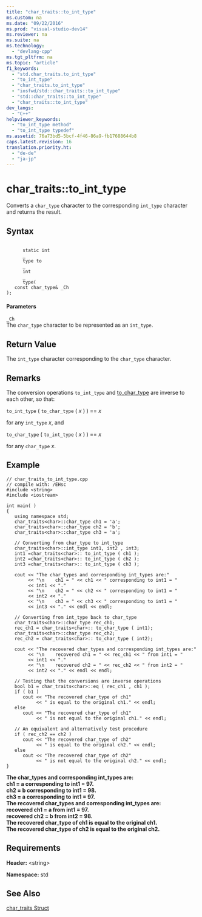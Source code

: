 ```yaml
---
title: "char_traits::to_int_type"
ms.custom: na
ms.date: "09/22/2016"
ms.prod: "visual-studio-dev14"
ms.reviewer: na
ms.suite: na
ms.technology: 
  - "devlang-cpp"
ms.tgt_pltfrm: na
ms.topic: "article"
f1_keywords: 
  - "std.char_traits.to_int_type"
  - "to_int_type"
  - "char_traits.to_int_type"
  - "iosfwd/std::char_traits::to_int_type"
  - "std::char_traits::to_int_type"
  - "char_traits::to_int_type"
dev_langs: 
  - "C++"
helpviewer_keywords: 
  - "to_int_type method"
  - "to_int_type typedef"
ms.assetid: 76a73bd5-5bcf-4f46-86a9-fb17688644b8
caps.latest.revision: 16
translation.priority.ht: 
  - "de-de"
  - "ja-jp"
---
```

# char_traits::to_int_type
Converts a `char_type` character to the corresponding `int_type` character and returns the result.  
  
## Syntax  
  
```  
  
      static int  
      _  
      type to  
      _  
      int  
      _  
      type(  
   const char_type& _Ch  
);  
```  
  
#### Parameters  
 `_Ch`  
 The `char_type` character to be represented as an `int_type`.  
  
## Return Value  
 The `int_type` character corresponding to the `char_type` character.  
  
## Remarks  
 The conversion operations `to_int_type` and [to_char_type](../vs140/char_traits--to_char_type.md) are inverse to each other, so that:  
  
 `to_int_type` ( `to_char_type` ( *x* ) ) == *x*  
  
 for any `int_type` *x*, and  
  
 `to_char_type` ( `to_int_type` ( *x* ) ) == *x*  
  
 for any `char_type` *x*.  
  
## Example  
  
```  
// char_traits_to_int_type.cpp  
// compile with: /EHsc  
#include <string>  
#include <iostream>  
  
int main( )   
{  
   using namespace std;  
   char_traits<char>::char_type ch1 = 'a';  
   char_traits<char>::char_type ch2 = 'b';  
   char_traits<char>::char_type ch3 = 'a';  
  
   // Converting from char_type to int_type  
   char_traits<char>::int_type int1, int2 , int3;  
   int1 =char_traits<char>:: to_int_type ( ch1 );  
   int2 =char_traits<char>:: to_int_type ( ch2 );  
   int3 =char_traits<char>:: to_int_type ( ch3 );  
  
   cout << "The char_types and corresponding int_types are:"  
        << "\n    ch1 = " << ch1 << " corresponding to int1 = "   
        << int1 << "."  
        << "\n    ch2 = " << ch2 << " corresponding to int1 = "   
        << int2 << "."  
        << "\n    ch3 = " << ch3 << " corresponding to int1 = "   
        << int3 << "." << endl << endl;  
  
   // Converting from int_type back to char_type  
   char_traits<char>::char_type rec_ch1;  
   rec_ch1 = char_traits<char>:: to_char_type ( int1);  
   char_traits<char>::char_type rec_ch2;  
   rec_ch2 = char_traits<char>:: to_char_type ( int2);  
  
   cout << "The recovered char_types and corresponding int_types are:"  
        << "\n    recovered ch1 = " << rec_ch1 << " from int1 = "   
        << int1 << "."  
        << "\n    recovered ch2 = " << rec_ch2 << " from int2 = "   
        << int2 << "." << endl << endl;  
  
   // Testing that the conversions are inverse operations  
   bool b1 = char_traits<char>::eq ( rec_ch1 , ch1 );  
   if ( b1 )  
      cout << "The recovered char_type of ch1"  
           << " is equal to the original ch1." << endl;  
   else  
      cout << "The recovered char_type of ch1"  
           << " is not equal to the original ch1." << endl;  
  
   // An equivalent and alternatively test procedure  
   if ( rec_ch2 == ch2 )  
      cout << "The recovered char_type of ch2"  
           << " is equal to the original ch2." << endl;  
   else  
      cout << "The recovered char_type of ch2"  
           << " is not equal to the original ch2." << endl;  
}  
```  
  
 **The char_types and corresponding int_types are:**  
 **ch1 = a corresponding to int1 = 97.**  
 **ch2 = b corresponding to int1 = 98.**  
 **ch3 = a corresponding to int1 = 97.**  
**The recovered char_types and corresponding int_types are:**  
 **recovered ch1 = a from int1 = 97.**  
 **recovered ch2 = b from int2 = 98.**  
**The recovered char_type of ch1 is equal to the original ch1.**  
**The recovered char_type of ch2 is equal to the original ch2.**   
## Requirements  
 **Header:** \<string>  
  
 **Namespace:** std  
  
## See Also  
 [char_traits Struct](../vs140/char_traits-struct.md)